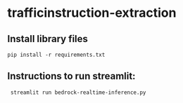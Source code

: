 # trafficinstruction-extraction

## Install library files
    pip install -r requirements.txt
## Instructions to run streamlit:
     streamlit run bedrock-realtime-inference.py
